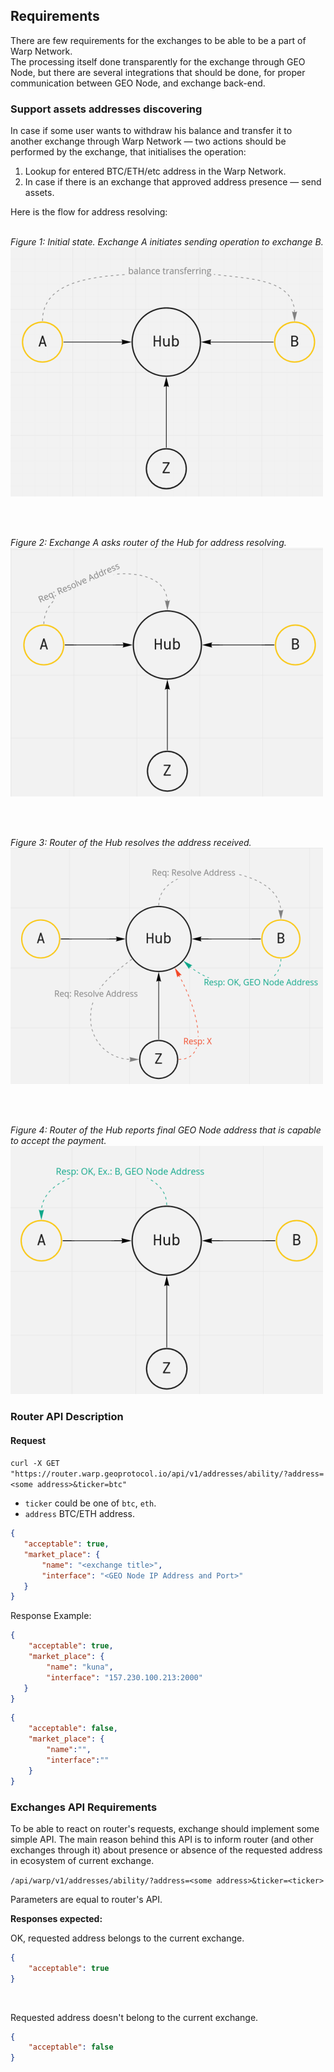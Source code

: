 

## Requirements
There are few requirements for the exchanges to be able to be a part of Warp Network. <br/>
The processing itself done transparently for the exchange through GEO Node, 
but there are several integrations that should be done, for proper communication between GEO Node, 
and exchange back-end. 

### Support assets addresses discovering
In case if some user wants to withdraw his balance 
and transfer it to another exchange through Warp Network — 
two actions should be performed by the exchange, that initialises the operation:

1. Lookup for entered BTC/ETH/etc address in the Warp Network.
1. In case if there is an exchange that approved address presence — send assets.  

Here is the flow for address resolving:
<br/>
<br/>

_Figure 1: Initial state. Exchange A initiates sending operation to exchange B._ <br/>
![image](https://github.com/warp-network/Documentation/blob/master/content/integration/img/1.png?raw=true)

<br/>
<br/>

_Figure 2: Exchange A asks router of the Hub for address resolving._ <br/>
![image](https://github.com/warp-network/Documentation/blob/master/content/integration/img/2.png?raw=true)

<br/>
<br/>

_Figure 3: Router of the Hub resolves the address received._ <br/>
![image](https://github.com/warp-network/Documentation/blob/master/content/integration/img/3.png?raw=true)

<br/>
<br/>

_Figure 4: Router of the Hub reports final GEO Node address that is capable to accept the payment._ <br/>
![image](https://github.com/warp-network/Documentation/blob/master/content/integration/img/4.png?raw=true)


### Router API Description
#### Request
`curl -X GET "https://router.warp.geoprotocol.io/api/v1/addresses/ability/?address=<some address>&ticker=btc"`

* `ticker` could be one of `btc`, `eth`.
* `address` BTC/ETH address. 

```json
{
   "acceptable": true,
   "market_place": {
       "name": "<exchange title>",
       "interface": "<GEO Node IP Address and Port>"
   }
}
```

Response Example:
```json
{
    "acceptable": true,
    "market_place": {
        "name": "kuna",
        "interface": "157.230.100.213:2000"
   }
}
```

```json
{
    "acceptable": false,
    "market_place": {
        "name":"",
        "interface":""
    }
}
```

### Exchanges API Requirements
To be able to react on router's requests, exchange should implement some simple API.
The main reason behind this API is to inform router (and other exchanges through it) 
about presence or absence of the requested address in ecosystem of current exchange.

`/api/warp/v1/addresses/ability/?address=<some address>&ticker=<ticker>`

Parameters are equal to router's API.

**Responses expected:**

OK, requested address belongs to the current exchange. 
```json
{
    "acceptable": true
}
``` 

<br/>

Requested address doesn't belong to the current exchange.
```json
{
    "acceptable": false
}
``` 
